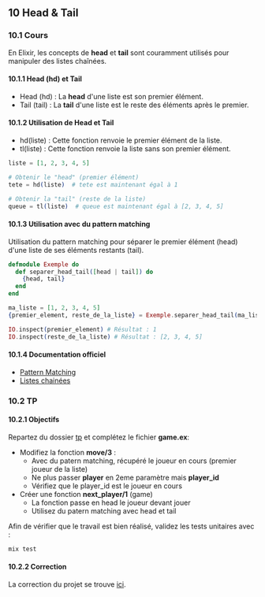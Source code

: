 ## 10 Head & Tail
### 10.1 Cours
En Elixir, les concepts de **head** et **tail** sont couramment utilisés pour manipuler des listes chaînées. 
#### 10.1.1 Head (hd) et Tail
- Head (hd) : La **head** d'une liste est son premier élément.
- Tail (tail) : La **tail** d'une liste est le reste des éléments après le premier.
#### 10.1.2 Utilisation de Head et Tail
- hd(liste) : Cette fonction renvoie le premier élément de la liste.
- tl(liste) : Cette fonction renvoie la liste sans son premier élément.
```elixir
liste = [1, 2, 3, 4, 5]

# Obtenir le "head" (premier élément)
tete = hd(liste)  # tete est maintenant égal à 1

# Obtenir la "tail" (reste de la liste)
queue = tl(liste)  # queue est maintenant égal à [2, 3, 4, 5]
```
#### 10.1.3 Utilisation avec du pattern matching
Utilisation du pattern matching pour séparer le premier élément (head) d'une liste de ses éléments restants (tail).
```elixir
defmodule Exemple do
  def separer_head_tail([head | tail]) do
    {head, tail}
  end
end

ma_liste = [1, 2, 3, 4, 5]
{premier_element, reste_de_la_liste} = Exemple.separer_head_tail(ma_liste)

IO.inspect(premier_element) # Résultat : 1
IO.inspect(reste_de_la_liste) # Résultat : [2, 3, 4, 5]
```
#### 10.1.4 Documentation officiel
- [Pattern Matching](https://hexdocs.pm/elixir/1.16/pattern-matching.html)
- [Listes chainées](https://hexdocs.pm/elixir/1.16/lists-and-tuples.html#linked-lists)

### 10.2 TP

#### 10.2.1 Objectifs
Repartez du dossier [tp](https://github.com/nathan-poncet/fyc/tree/main/parts/10%20-%20Head%20&%20Tail/tp) et complétez le fichier **game.ex**:
- Modifiez la fonction **move/3** :
  - Avec du patern matching, récupéré le joueur en cours (premier joueur de la liste)
  - Ne plus passer **player** en 2eme paramètre mais **player_id**
  - Vérifiez que le player_id est le joueur en cours
- Créer une fonction **next_player/1** (game)
  - La fonction passe en head le joueur devant jouer
  - Utilisez du patern matching avec head et tail

Afin de vérifier que le travail est bien réalisé, validez les tests unitaires avec :
```bash
mix test
```
#### 10.2.2 Correction

La correction du projet se trouve [ici](https://github.com/nathan-poncet/fyc/tree/main/parts/10%20-%20Head%20&%20Tail/correction).